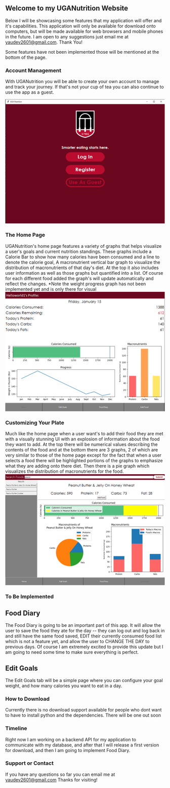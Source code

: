 ## Welcome to my UGANutrition Website

Below I will be showcasing some features that my application will offer and it's capabilities. This application will only be available for download onto computers, but will be made available for web browsers and mobile phones in the future. I am open to any suggestions just email me at yaudev2601@gmail.com. Thank You!

Some features have not been implemented those will be mentioned at the bottom of the page.

### Account Management

With UGANutrition you will be able to create your own account to manage and track your journey. If that's not your cup of tea you can also continue to use the app as a guest.

![loginScreen](loginScreen.png)

### The Home Page
UGANutrition's home page features a variety of graphs that helps visualize a user's goals and current nutrition standings. These graphs include a Calorie Bar to show how many calories have been consumed and a line to denote the calorie goal, A macronutrient vertical bar graph to visualize the distribution of macronutrients of that day's diet.
At the top it also includes user information as well as those graphs but quantified into a list. Of course for each different food added the graph's will update automatically and reflect the changes.
*Note the weight progress graph has not been implemented yet and is only there for visual
![homeScreenTest](homeScreenTest.png)

### Customizing Your Plate
Much like the home page when a user want's to add their food they are met with a visually stunning UI with an explosion of information about the food they want to add. At the top there will be numerical values describing the contents of the food and at the bottom there are 3 graphs, 2 of which are very similar to those of the home page except for the fact that when a user selects a food there will be highlighted portions of the graphs to emphasize what they are adding onto there diet. Then there is a pie graph which visualizes the distribution of macronutrients for the food.
![addFoodTest](addFoodTest.PNG)

### To Be Implemented
## Food Diary
The Food Diary is going to be an important part of this app. It will allow the user to save the food they ate for the day -- they can log out and log back in and still have the same food saved, EDIT their currently consumed food list which is not a feature yet, and allow the user to CHANGE THE DAY to previous days. Of course I am extremely excited to provide this update but I am going to need some time to make sure everything is perfect.
## Edit Goals
The Edit Goals tab will be a simple page where you can configure your goal weight, and how many calories you want to eat in a day.

### How to Download
Currently there is no download support available for people who dont want to have to install python and the dependencies. There will be one out soon

### Timeline
Right now I am working on a backend API for my application to communicate with my database, and after that I will release a first version for download, and then I am going to implement Food Diary.

### Support or Contact
If you have any questions so far you can email me at yaudev2601@gmail.com
Thanks for visiting!
